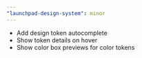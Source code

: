 ```yaml
---
"launchpad-design-system": minor
---
```


- Add design token autocomplete
- Show token details on hover
- Show color box previews for color tokens
